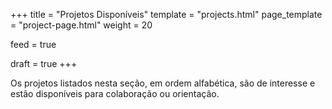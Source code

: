 +++
title = "Projetos Disponíveis"
template = "projects.html"
page_template = "project-page.html"
weight = 20

feed = true

draft = true
+++

Os projetos listados nesta seção, em ordem alfabética, são de interesse e estão disponíveis para colaboração ou orientação.
